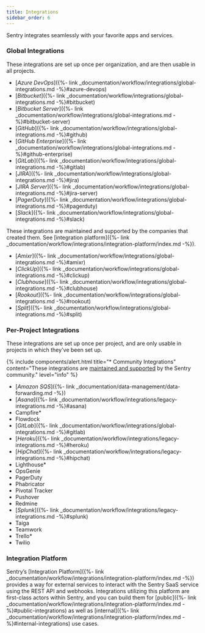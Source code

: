 ```yaml
---
title: Integrations
sidebar_order: 6
---
```


Sentry integrates seamlessly with your favorite apps and services.

### Global Integrations

These integrations are set up once per organization, and are then usable in all projects.

-   [_Azure DevOps_]({%- link _documentation/workflow/integrations/global-integrations.md -%}#azure-devops)
-   [_Bitbucket_]({%- link _documentation/workflow/integrations/global-integrations.md -%}#bitbucket)
-   [_Bitbucket Server_]({%- link _documentation/workflow/integrations/global-integrations.md -%}#bitbucket-server)
-   [_GitHub_]({%- link _documentation/workflow/integrations/global-integrations.md -%}#github)
-   [_GitHub Enterprise_]({%- link _documentation/workflow/integrations/global-integrations.md -%}#github-enterprise)
-   [_GitLab_]({%- link _documentation/workflow/integrations/global-integrations.md -%}#gitlab)
-   [_JIRA_]({%- link _documentation/workflow/integrations/global-integrations.md -%}#jira)
-   [_JIRA Server_]({%- link _documentation/workflow/integrations/global-integrations.md -%}#jira-server)
-   [_PagerDuty_]({%- link _documentation/workflow/integrations/global-integrations.md -%}#pagerduty)
-   [_Slack_]({%- link _documentation/workflow/integrations/global-integrations.md -%}#slack)

These integrations are maintained and supported by the companies that created them. See [integration platform]({%- link _documentation/workflow/integrations/integration-platform/index.md -%}).

-   [_Amixr_]({%- link _documentation/workflow/integrations/global-integrations.md -%}#amixr)
-   [_ClickUp_]({%- link _documentation/workflow/integrations/global-integrations.md -%}#clickup)
-   [_Clubhouse_]({%- link _documentation/workflow/integrations/global-integrations.md -%}#clubhouse)
-   [_Rookout_]({%- link _documentation/workflow/integrations/global-integrations.md -%}#rookout)
-   [_Split_]({%- link _documentation/workflow/integrations/global-integrations.md -%}#split)

### Per-Project Integrations

These integrations are set up once per project, and are only usable in projects in which they've been set up. 

{% include components/alert.html
  title="* Community Integrations"
  content="These integrations are [maintained and supported](https://forum.sentry.io) by the Sentry community."
  level="info"
%}

-   [_Amazon SQS_]({%- link _documentation/data-management/data-forwarding.md -%})
-   [_Asana_]({%- link _documentation/workflow/integrations/legacy-integrations.md -%}#asana)
-   Campfire*
-   Flowdock
-   [_GitLab_]({%- link _documentation/workflow/integrations/global-integrations.md -%}#gitlab)
-   [_Heroku_]({%- link _documentation/workflow/integrations/legacy-integrations.md -%}#heroku)
-   [_HipChat_]({%- link _documentation/workflow/integrations/legacy-integrations.md -%}#hipchat)
-   Lighthouse*
-   OpsGenie
-   PagerDuty
-   Phabricator
-   Pivotal Tracker
-   Pushover
-   Redmine
-   [_Splunk_]({%- link _documentation/workflow/integrations/legacy-integrations.md -%}#splunk)
-   Taiga
-   Teamwork
-   Trello*
-   Twilio


### Integration Platform

Sentry’s [Integration Platform]({%- link _documentation/workflow/integrations/integration-platform/index.md -%}) provides a way for external services to interact with the Sentry SaaS service using the REST API and webhooks. Integrations utilizing this platform are first-class actors within Sentry, and you can build them for [public]({%- link _documentation/workflow/integrations/integration-platform/index.md -%}#public-integrations) as well as [internal]({%- link _documentation/workflow/integrations/integration-platform/index.md -%}#internal-integrations) use cases.
